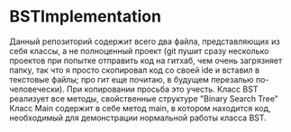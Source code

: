# BSTImplementation
  Данный репозиторий содержит всего два файла, представляющих из себя классы, а не полноценный проект (git пушит сразу несколько проектов при попытке отправить код на гитхаб, чем очень загрязняет папку, так что я просто скопировал код со своей ide и вставил в текстовые файлы; про гит еще почитаю, в будущем перезалью по-человечески). 
  При копировании просьба это учесть.
  Класс BST реализует все методы, свойственные структуре "Binary Search Tree"
  Класс Main содержит в себе метод main, в котором находится код, необходимый для демонстрации нормальной работы класса BST.
